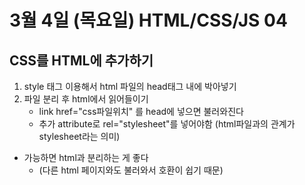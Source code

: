# 3월 4일 (목요일) HTML/CSS/JS 04

## CSS를 HTML에 추가하기

1. style 태그 이용해서 html 파일의 head태그 내에 박아넣기
2. 파일 분리 후 html에서 읽어들이기
   - link href="css파일위치" 를 head에 넣으면 불러와진다
   - 추가 attribute로 rel="stylesheet"를 넣어야함 (html파일과의 관계가 stylesheet라는 의미)

- 가능하면 html과 분리하는 게 좋다
  - (다른 html 페이지와도 불러와서 호환이 쉽기 때문)
